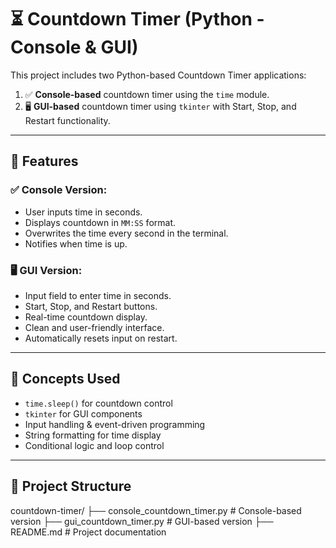 # ⏳ Countdown Timer (Python - Console & GUI)

This project includes two Python-based Countdown Timer applications:

1. ✅ **Console-based** countdown timer using the `time` module.
2. 🖥️ **GUI-based** countdown timer using `tkinter` with Start, Stop, and Restart functionality.

---

## 🚀 Features

### ✅ Console Version:
- User inputs time in seconds.
- Displays countdown in `MM:SS` format.
- Overwrites the time every second in the terminal.
- Notifies when time is up.

### 🖥️ GUI Version:
- Input field to enter time in seconds.
- Start, Stop, and Restart buttons.
- Real-time countdown display.
- Clean and user-friendly interface.
- Automatically resets input on restart.

---

## 🧠 Concepts Used

- `time.sleep()` for countdown control
- `tkinter` for GUI components
- Input handling & event-driven programming
- String formatting for time display
- Conditional logic and loop control

---

## 📂 Project Structure
countdown-timer/
├── console_countdown_timer.py # Console-based version
├── gui_countdown_timer.py # GUI-based version
├── README.md # Project documentation

